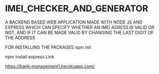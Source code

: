 # IMEI_CHECKER_AND_GENERATOR
A BACKEND BASED WEB APPLICATION MADE WITH NODE JS AND EXPRESS WHICH CAN SPECIFY WHETHER 
AN IMEI ADRESS IS VALID OR NOT, AND IF IT CAN BE MADE VALID BY CHANGING THE LAST DIGIT OF THE ADDRESS


FOR INSTALLING THE PACKAGES
npm init




npm install express
Link

https://bank-management1.herokuapp.com/
